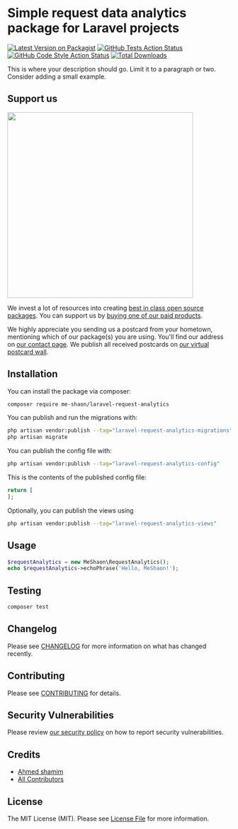 # Simple request data analytics package for Laravel projects

[![Latest Version on Packagist](https://img.shields.io/packagist/v/me-shaon/laravel-request-analytics.svg?style=flat-square)](https://packagist.org/packages/me-shaon/laravel-request-analytics)
[![GitHub Tests Action Status](https://img.shields.io/github/actions/workflow/status/me-shaon/laravel-request-analytics/run-tests.yml?branch=main&label=tests&style=flat-square)](https://github.com/me-shaon/laravel-request-analytics/actions?query=workflow%3Arun-tests+branch%3Amain)
[![GitHub Code Style Action Status](https://img.shields.io/github/actions/workflow/status/me-shaon/laravel-request-analytics/fix-php-code-style-issues.yml?branch=main&label=code%20style&style=flat-square)](https://github.com/me-shaon/laravel-request-analytics/actions?query=workflow%3A"Fix+PHP+code+style+issues"+branch%3Amain)
[![Total Downloads](https://img.shields.io/packagist/dt/me-shaon/laravel-request-analytics.svg?style=flat-square)](https://packagist.org/packages/me-shaon/laravel-request-analytics)

This is where your description should go. Limit it to a paragraph or two. Consider adding a small example.

## Support us

[<img src="https://github-ads.s3.eu-central-1.amazonaws.com/laravel-request-analytics.jpg?t=1" width="419px" />](https://spatie.be/github-ad-click/laravel-request-analytics)

We invest a lot of resources into creating [best in class open source packages](https://spatie.be/open-source). You can support us by [buying one of our paid products](https://spatie.be/open-source/support-us).

We highly appreciate you sending us a postcard from your hometown, mentioning which of our package(s) you are using. You'll find our address on [our contact page](https://spatie.be/about-us). We publish all received postcards on [our virtual postcard wall](https://spatie.be/open-source/postcards).

## Installation

You can install the package via composer:

```bash
composer require me-shaon/laravel-request-analytics
```

You can publish and run the migrations with:

```bash
php artisan vendor:publish --tag="laravel-request-analytics-migrations"
php artisan migrate
```

You can publish the config file with:

```bash
php artisan vendor:publish --tag="laravel-request-analytics-config"
```

This is the contents of the published config file:

```php
return [
];
```

Optionally, you can publish the views using

```bash
php artisan vendor:publish --tag="laravel-request-analytics-views"
```

## Usage

```php
$requestAnalytics = new MeShaon\RequestAnalytics();
echo $requestAnalytics->echoPhrase('Hello, MeShaon!');
```

## Testing

```bash
composer test
```

## Changelog

Please see [CHANGELOG](CHANGELOG.md) for more information on what has changed recently.

## Contributing

Please see [CONTRIBUTING](CONTRIBUTING.md) for details.

## Security Vulnerabilities

Please review [our security policy](../../security/policy) on how to report security vulnerabilities.

## Credits

- [Ahmed shamim](https://github.com/me-shaon)
- [All Contributors](../../contributors)

## License

The MIT License (MIT). Please see [License File](LICENSE.md) for more information.
